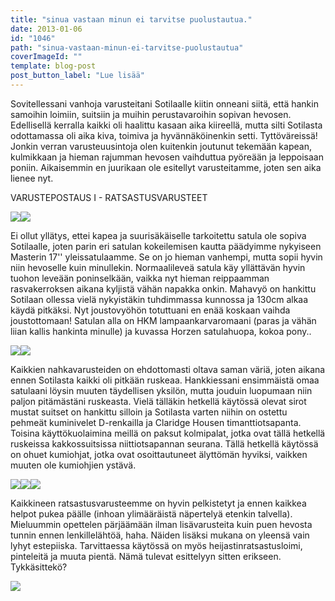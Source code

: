 ```yaml
---
title: "sinua vastaan minun ei tarvitse puolustautua."
date: 2013-01-06
id: "1046"
path: "sinua-vastaan-minun-ei-tarvitse-puolustautua"
coverImageId: ""
template: blog-post
post_button_label: "Lue lisää"
---
```


Sovitellessani vanhoja varusteitani Sotilaalle kiitin onneani siitä, että hankin samoihin loimiin, suitsiin ja muihin perustavaroihin sopivan hevosen. Edellisellä kerralla kaikki oli haalittu kasaan aika kiireellä, mutta silti Sotilasta odottamassa oli aika kiva, toimiva ja hyvännäköinenkin setti. Tyttöväreissä! Jonkin verran varusteuusintoja olen kuitenkin joutunut tekemään kapean, kulmikkaan ja hieman rajumman hevosen vaihduttua pyöreään ja leppoisaan poniin. Aikaisemmin en juurikaan ole esitellyt varusteitamme, joten sen aika lienee nyt.

VARUSTEPOSTAUS I - RATSASTUSVARUSTEET

[![](/images/varusteet_2.JPG)](http://1.bp.blogspot.com/-heE_zYkIX7Q/UOlc4fhMhiI/AAAAAAAAEys/C-DekXY_qx8/s1600/varusteet_2.JPG)[![](/images/varusteet_1.JPG)](http://1.bp.blogspot.com/-WnnrVVjB_BU/UOlc4R4SUOI/AAAAAAAAEy0/nNaRwWs5WRI/s1600/varusteet_1.JPG)

Ei ollut yllätys, ettei kapea ja suurisäkäiselle tarkoitettu satula ole sopiva Sotilaalle, joten parin eri satulan kokeilemisen kautta päädyimme nykyiseen Masterin 17'' yleissatulaamme. Se on jo hieman vanhempi, mutta sopii hyvin niin hevoselle kuin minullekin. Normaalileveä satula käy yllättävän hyvin tuohon leveään poninselkään, vaikka nyt hieman reippaamman rasvakerroksen aikana kyljistä vähän napakka onkin. Mahavyö on hankittu Sotilaan ollessa vielä nykyistäkin tuhdimmassa kunnossa ja 130cm alkaa käydä pitkäksi. Nyt joustovyöhön totuttuani en enää koskaan vaihda joustottomaan! Satulan alla on HKM lampaankarvaromaani (paras ja vähän liian kallis hankinta minulle) ja kuvassa Horzen satulahuopa, kokoa pony..

[![](/images/varusteet_4.JPG)](http://2.bp.blogspot.com/-N_3oqeLB-Tc/UOlc5nxwzKI/AAAAAAAAEzI/n17IyXGjv8Q/s1600/varusteet_4.JPG)[![](/images/varusteet_5.JPG)](http://2.bp.blogspot.com/-PLOCeH7V7Go/UOlc6OXdf9I/AAAAAAAAEy8/QNJI4oE0Ef4/s1600/varusteet_5.JPG)

Kaikkien nahkavarusteiden on ehdottomasti oltava saman väriä, joten aikana ennen Sotilasta kaikki oli pitkään ruskeaa. Hankkiessani ensimmäistä omaa satulaani löysin muuten täydellisen yksilön, mutta jouduin luopumaan niin paljon pitämästäni ruskeasta. Vielä tälläkin hetkellä käytössä olevat sirot mustat suitset on hankittu silloin ja Sotilasta varten niihin on ostettu pehmeät kuminivelet D-renkailla ja Claridge Housen timanttiotsapanta. Toisina käyttökuolaimina meillä on paksut kolmipalat, jotka ovat tällä hetkellä ruskeissa kakkossuitsissa niittiotsapannan seurana. Tällä hetkellä käytössä on ohuet kumiohjat, jotka ovat osoittautuneet älyttömän hyviksi, vaikken muuten ole kumiohjien ystävä.

[![](/images/unknown_soldier10.jpg)](http://1.bp.blogspot.com/-2MIeMCG6OJ0/UOl2pe2PycI/AAAAAAAAE3M/g0vlQF6ydMc/s1600/unknown_soldier10.jpg)[![](/images/varusteet_3.JPG)](http://4.bp.blogspot.com/-J-PbWqMq5Ik/UOlc4j1_eQI/AAAAAAAAEyw/CbHLqFiZfqs/s1600/varusteet_3.JPG)[![](/images/varusteet_6.JPG)](http://1.bp.blogspot.com/-Y28GBCOvYvQ/UOl1Uo6cemI/AAAAAAAAE1M/Qkz4D4O9i3Y/s1600/varusteet_6.JPG)

Kaikkineen ratsastusvarusteemme on hyvin pelkistetyt ja ennen kaikkea helpot pukea päälle (inhoan ylimääräistä näpertelyä etenkin talvella). Mieluummin opettelen pärjäämään ilman lisävarusteita kuin puen hevosta tunnin ennen lenkillelähtöä, haha. Näiden lisäksi mukana on yleensä vain lyhyt estepiiska. Tarvittaessa käytössä on myös heijastinratsastusloimi, pinteleitä ja muuta pientä. Nämä tulevat esittelyyn sitten erikseen. Tykkäsittekö?

[![](/images/ak.jpg)](http://3.bp.blogspot.com/-TwYr6yqMu-0/UOl3FzfpWKI/AAAAAAAAE3U/pO6asbJqb2k/s1600/ak.jpg)
